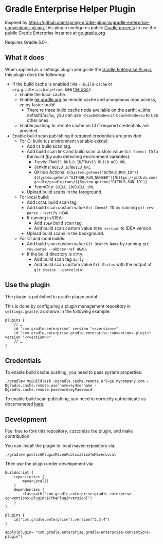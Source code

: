 # Gradle Enterprise Helper Plugin

Inspired by https://github.com/spring-gradle-plugins/gradle-enterprise-conventions-plugin, this plugin configures public [Gradle projects](https://github.com/gradle)
to use the public Gradle Enterprise instance at [ge.gradle.org](https://ge.gradle.org).

Requires Gradle 6.0+.

## What it does

When applied as a settings plugin alongside the [Gradle Enterprise Plugin](https://plugins.gradle.org/plugin/com.gradle.enterprise), this plugin does the following:

- If the build cache is enabled (via `--build-cache` or `org.gradle.caching=true`, see [the doc](https://guides.gradle.org/using-build-cache/)):
  - Enable the local cache.
  - Enable [ge.gradle.org](https://ge.gradle.org) as remote cache and anonymous read access, enjoy faster build!
    - There're three build cache node available on the earth: `eu`(the default)/`us`/`au`, you can use `-DcacheNode=us`/`-DcacheNode=au` to use other ones.
  - Enable pushing to remote cache on CI if required credentials are provided.
- Enable build scan publishing if required credentials are provided.
  - For CI build (`CI` environment variable exists):
    - Add `CI` build scan tag.
    - Add build scan link and build scan custom value `Git Commit ID` to the build (by auto detecting environment variables):
      - Travis: `TRAVIS_BUILD_ID`/`TRAVIS_BUILD_WEB_URL`
      - Jenkins: `BUILD_ID`/`BUILD_URL`
      - GitHub Actions: `${System.getenv("GITHUB_RUN_ID")} ${System.getenv("GITHUB_RUN_NUMBER")}`/`https://github.com/gradle/gradle/runs/${System.getenv("GITHUB_RUN_ID")}`
      - TeamCity: `BUILD_ID`/`BUILD_URL`
    - Upload build scans in the foreground.
  - For local build:
    - Add `LOCAL` build scan tag.
    - Add build scan custom value `Git Commit ID` by running `git rev-parse --verify HEAD`.
    - If running in IDEA:
      - Add `IDEA` build scan tag.
      - Add build scan custom value `IDEA version` to IDEA version.
    - Upload build scans in the background.
  - For CI and local builds:
    - Add build scan custom value `Git Branch Name` by running `git rev-parse --abbrev-ref HEAD`.
    - If the build directory is dirty:
      - Add build scan tag `dirty`
      - Add build scan custom value `Git Status` with the output of `git status --porcelain`

## Use the plugin

The plugin is published to gradle plugin portal.

This is done by configuring a plugin management repository in `settings.gradle`, as shown in the following example:


```
plugins {
    // …
    id "com.gradle.enterprise" version "<<version>>"
    id "com.gradle.enterprise.gradle-enterprise-conventions-plugin" version "<<version>>"
    // …
}
```

## Credentials

To enable build cache pushing, you need to pass system properties:

```
./gradlew myBuildTask -Dgradle.cache.remote.url=ge.mycompany.com -Dgradle.cache.remote.username=myUsername -Dgradle.cache.remote.password=myPassword
```

To enable build scan publishing, you need to correctly authenticate as documeneted [here](https://docs.gradle.com/enterprise/gradle-plugin/#authenticating_with_gradle_enterprise).

## Development

Feel free to fork this repository, customize the plugin, and make contribution!

You can install the plugin to local maven repository via:

```
./gradlew publishPluginMavenPublicationToMavenLocal
```

Then use the plugin under development via:

```
buildscript {
    repositories { 
        mavenLocal() 
    }
    dependencies {
        classpath("com.gradle.enterprise:gradle-enterprise-conventions-plugin:${thePluginVersion}")
    }
}

plugins {
    id("com.gradle.enterprise").version("3.3.4")
}

apply(plugin= "com.gradle.enterprise.gradle-enterprise-conventions-plugin")

```


